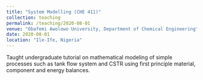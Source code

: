```yaml
---
title: "System Modelling (CHE 411)"
collection: teaching
permalink: /teaching/2020-08-01
venue: "Obafemi Awolowo University, Department of Chemical Engineering"
date: 2020-08-01
location: "Ile-Ife, Nigeria"
---
```


Taught undergraduate tutorial on mathematical modeling of simple processes such as tank flow system and CSTR using first principle material, component and energy balances.

